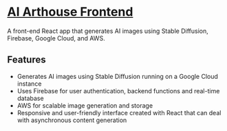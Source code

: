 # [AI Arthouse Frontend](https://www.aiart.house/)

A front-end React app that generates AI images using Stable Diffusion, Firebase, Google Cloud, and AWS.

## Features

- Generates AI images using Stable Diffusion running on a Google Cloud instance
- Uses Firebase for user authentication, backend functions and real-time database
- AWS for scalable image generation and storage
- Responsive and user-friendly interface created with React that can deal with asynchronous content generation
